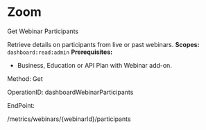 #     Zoom


Get Webinar Participants

Retrieve details on participants from live or past webinars.
**Scopes:** `dashboard:read:admin` 
**Prerequisites:**
* Business, Education or API Plan with Webinar add-on.



Method: Get

OperationID: dashboardWebinarParticipants

EndPoint:

/metrics/webinars/{webinarId}/participants
